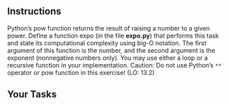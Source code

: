 ## Instructions

Python’s pow function returns the result of raising a number to a given power. Define a function expo (in the file **expo.py**) that performs this task and state its computational complexity using big-O notation. The first argument of this function is the number, and the second argument is the exponent (nonnegative numbers only). You may use either a loop or a recursive function in your implementation. Caution: Do not use Python’s `**` operator or pow function in this exercise! (LO: 13.2)

## Your Tasks
